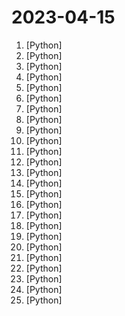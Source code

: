 # 2023-04-15

1. [](https://github.comundefined "Official repo for consistency models.") [Python]
2. [](https://github.comundefined "DeepSpeed is a deep learning optimization library that makes distributed training and inference easy, efficient, and effective.") [Python]
3. [](https://github.comundefined "An experimental open-source attempt to make GPT-4 fully autonomous.") [Python]
4. [](https://github.comundefined "Databricks’ Dolly, a large language model trained on the Databricks Machine Learning Platform") [Python]
5. [](https://github.comundefined "Example models using DeepSpeed") [Python]
6. [](https://github.comundefined "") [Python]
7. [](https://github.comundefined "Turbopilot is an open source large-language-model based code completion engine that runs locally on CPU") [Python]
8. [](https://github.comundefined "Rolling Episodic Memory Organizer (REMO) for autonomous AI systems") [Python]
9. [](https://github.comundefined "A gradio web UI for running Large Language Models like LLaMA, llama.cpp, GPT-J, Pythia, OPT, and GALACTICA.") [Python]
10. [](https://github.comundefined "Automated dense category annotation engine that serves as the initial semantic labeling for the Segment Anything dataset (SA-1B).") [Python]
11. [](https://github.comundefined "中文LLaMA&Alpaca大语言模型+本地CPU/GPU部署 (Chinese LLaMA & Alpaca LLMs)") [Python]
12. [](https://github.comundefined "Using a Model to generate prompts for Model applications. / 使用模型来生成作图咒语的偷懒工具，支持 MidJourney、Stable Diffusion 等。") [Python]
13. [](https://github.comundefined "Open standard for machine learning interoperability") [Python]
14. [](https://github.comundefined "This repository contains a hand-curated resources for Prompt Engineering with a focus on Generative Pre-trained Transformer (GPT), ChatGPT, PaLM etc") [Python]
15. [](https://github.comundefined "Segment Anything Labelling Tool") [Python]
16. [](https://github.comundefined "Image inpainting tool powered by SOTA AI Model. Remove any unwanted object, defect, people from your pictures or erase and replace(powered by stable diffusion) any thing on your pictures.") [Python]
17. [](https://github.comundefined "") [Python]
18. [](https://github.comundefined "A full-body keyboard using gestures to type through computer vision") [Python]
19. [](https://github.comundefined "") [Python]
20. [](https://github.comundefined "") [Python]
21. [](https://github.comundefined "A framework for few-shot evaluation of autoregressive language models.") [Python]
22. [](https://github.comundefined "⛓️ LangFlow is a UI for LangChain, designed with react-flow to provide an effortless way to experiment and prototype flows.") [Python]
23. [](https://github.comundefined "Facebook AI Research Sequence-to-Sequence Toolkit written in Python.") [Python]
24. [](https://github.comundefined "FauxPilot - an open-source alternative to GitHub Copilot server") [Python]
25. [](https://github.comundefined "Let us control diffusion models!") [Python]
